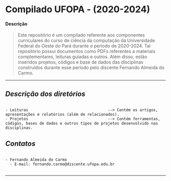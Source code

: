 # Compilado UFOPA - (2020-2024)


#### **Descrição**
> Este repositório é um compilado referente aos componentes curriculares do curso de ciência da computação da Universidade Federal do Oeste do Pará durante o período de 2020-2024. Tal repositório possui documentos como PDFs referentes a materiais complementares, leituras guiadas e outros.
> Além disso, estão inseridos projetos, códigos e base de dados das disciplinas construídos durante esse período pelo discente Fernando Almeida do Carmo.

------------------------------------------
***Descrição dos diretórios***
------------------------------------------
~~~

- Leituras                                   --> Contém os artigos, apresentações e relatórios (além de relacionados).
- Projetos                                   --> Contém ferramentas, códigos, bases de dados e outros tipos de projetos desenvolvido nas disciplinas.

~~~

***Contatos***
------------------------------------------
~~~

- Fernando Almeida do Carmo
  - E-mail: fernando.carmo@discente.ufopa.edu.br
            
~~~
------------------------------------------
